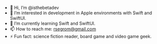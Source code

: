 - 👋 Hi, I’m @isthebetadev
- 👀 I’m interested in development in Apple environments with Swift and SwiftUI.
- 🌱 I’m currently learning Swift and SwiftUI.
- 📫 How to reach me: rsegrom@gmail.com
- ⚡ Fun fact: science fiction reader, board game and video game geek.

<!---
isthebetadev/isthebetadev is a ✨ special ✨ repository because its `README.md` (this file) appears on your GitHub profile.
You can click the Preview link to take a look at your changes.
--->
